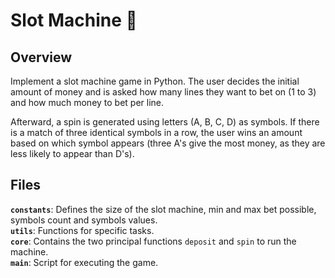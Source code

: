 # Slot Machine 🎰

## Overview
Implement a slot machine game in Python. The user decides the initial amount of money and is asked how many lines they want to bet on (1 to 3) and how much money to bet per line.

Afterward, a spin is generated using letters (A, B, C, D) as symbols. If there is a match of three identical symbols in a row, the user wins an amount based on which symbol appears (three A's give the most money, as they are less likely to appear than D's).

## Files
**`constants`**: Defines the size of the slot machine, min and max bet possible, symbols count and symbols values.  
**`utils`**: Functions for specific tasks.  
**`core`**: Contains the two principal functions `deposit` and `spin` to run the machine.  
**`main`**: Script for executing the game.  
